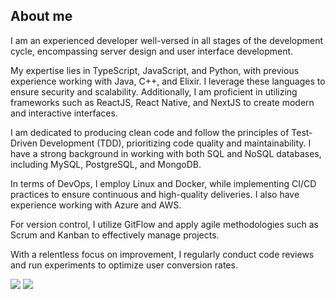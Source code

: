 ## About me

I am an experienced developer well-versed in all stages of the development cycle, encompassing server design and user interface development.

My expertise lies in TypeScript, JavaScript, and Python, with previous experience working with Java, C++, and Elixir. I leverage these languages to ensure security and scalability. Additionally, I am proficient in utilizing frameworks such as ReactJS, React Native, and NextJS to create modern and interactive interfaces.

I am dedicated to producing clean code and follow the principles of Test-Driven Development (TDD), prioritizing code quality and maintainability. I have a strong background in working with both SQL and NoSQL databases, including MySQL, PostgreSQL, and MongoDB.

In terms of DevOps, I employ Linux and Docker, while implementing CI/CD practices to ensure continuous and high-quality deliveries. I also have experience working with Azure and AWS.

For version control, I utilize GitFlow and apply agile methodologies such as Scrum and Kanban to effectively manage projects.

With a relentless focus on improvement, I regularly conduct code reviews and run experiments to optimize user conversion rates.

<div> 
  <a href="mailto:olavo.giraldi@gmail.com"><img src="https://img.shields.io/badge/-Gmail-%23333?style=for-the-badge&logo=gmail&logoColor=white" target="_blank"/></a>
  <a href="https://www.linkedin.com/in/olavo-giraldi-junior-b6063b59/" target="_blank"><img src="https://img.shields.io/badge/-LinkedIn-%230077B5?style=for-the-badge&logo=linkedin&logoColor=white" target="_blank" /></a>
</div>
